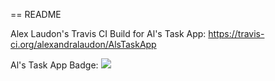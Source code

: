 == README

Alex Laudon's Travis CI Build for Al's Task App:
https://travis-ci.org/alexandralaudon/AlsTaskApp

Al's Task App Badge:
![](https://travis-ci.org/alexandralaudon/AlsTaskApp)
